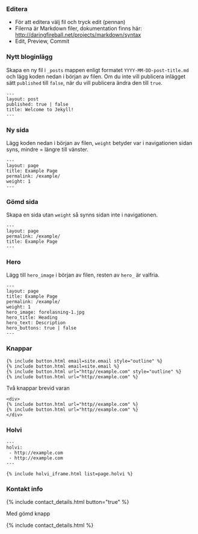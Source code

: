 ### Editera
- För att editera välj fil och tryck edit (pennan)
- Filerna är Markdown filer, dokumentation finns här: http://daringfireball.net/projects/markdown/syntax
- Edit, Preview, Commit

### Nytt bloginlägg

Skapa en ny fil i `_posts` mappen enligt formatet `YYYY-MM-DD-post-title.md` och lägg koden nedan i början av filen. Om du inte vill publicera inlägget sätt `published` till `false`, när du vill publicera ändra den till `true`.

    ---
    layout: post
    published: true | false
    title: Welcome to Jekyll!
    ---

### Ny sida

Lägg koden nedan i början av filen, `weight` betyder var i navigationen sidan syns, mindre = längre till vänster.

    ---
    layout: page
    title: Example Page
    permalink: /example/
    weight: 1
    ---

### Gömd sida

Skapa en sida utan `weight` så synns sidan inte i navigationen.

    ---
    layout: page
    permalink: /example/
    title: Example Page
    ---

### Hero

Lägg till `hero_image` i början av filen, resten av `hero_` är valfria.

    ---
    layout: page
    title: Example Page
    permalink: /example/
    weight: 1
    hero_image: forelasning-1.jpg
    hero_title: Heading
    hero_text: Description
    hero_buttons: true | false
    ---

### Knappar

    {% include button.html email=site.email style="outline" %}
    {% include button.html email=site.email %}
    {% include button.html url="http//example.com" style="outline" %}
    {% include button.html url="http//example.com" %}

Två knappar brevid varan

    <div>
    {% include button.html url="http//example.com" %}
    {% include button.html url="http//example.com" %}
    </div>

### Holvi

    ---
    holvi:
     - http://example.com
     - http://example.com
    ---

    {% include holvi_iframe.html list=page.holvi %}

### Kontakt info

{% include contact_details.html button="true" %}

Med gömd knapp

{% include contact_details.html %}
